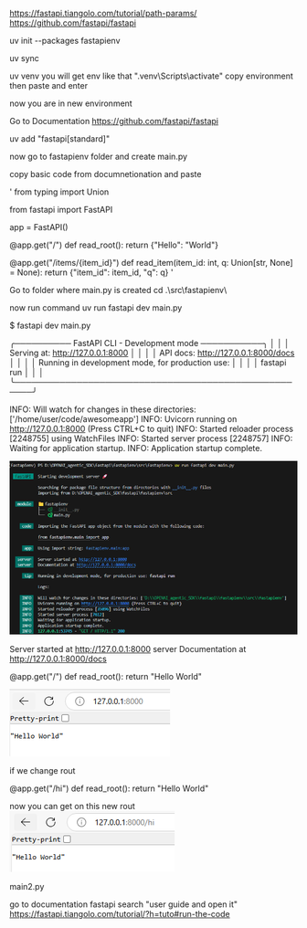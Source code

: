 https://fastapi.tiangolo.com/tutorial/path-params/
https://github.com/fastapi/fastapi



uv init --packages fastapienv

uv sync

uv venv
you will get env like that ".venv\Scripts\activate"
copy environment then paste and enter

now you are in new environment

Go to Documentation https://github.com/fastapi/fastapi

uv add "fastapi[standard]"

now go to fastapienv folder and create main.py

copy basic code from documnetionation and paste

'
from typing import Union

from fastapi import FastAPI

app = FastAPI()


@app.get("/")
def read_root():
    return {"Hello": "World"}


@app.get("/items/{item_id}")
def read_item(item_id: int, q: Union[str, None] = None):
    return {"item_id": item_id, "q": q}
    '

Go to folder where main.py is created
cd .\src\fastapienv\

now run command 
uv run fastapi dev main.py

$ fastapi dev main.py

 ╭────────── FastAPI CLI - Development mode ───────────╮
 │                                                     │
 │  Serving at: http://127.0.0.1:8000                  │
 │                                                     │
 │  API docs: http://127.0.0.1:8000/docs               │
 │                                                     │
 │  Running in development mode, for production use:   │
 │                                                     │
 │  fastapi run                                        │
 │                                                     │
 ╰─────────────────────────────────────────────────────╯

INFO:     Will watch for changes in these directories: ['/home/user/code/awesomeapp']
INFO:     Uvicorn running on http://127.0.0.1:8000 (Press CTRL+C to quit)
INFO:     Started reloader process [2248755] using WatchFiles
INFO:     Started server process [2248757]
INFO:     Waiting for application startup.
INFO:     Application startup complete.


![alt text](image.png)



Server started at http://127.0.0.1:8000
server   Documentation at http://127.0.0.1:8000/docs


@app.get("/")
def read_root():
    return "Hello World"

![alt text](image-1.png)

if we change rout

@app.get("/hi")
def read_root():
    return "Hello World"

now you can get on this new rout
![alt text](image-2.png)


main2.py

go to documentation fastapi search "user guide and open it"
https://fastapi.tiangolo.com/tutorial/?h=tuto#run-the-code
